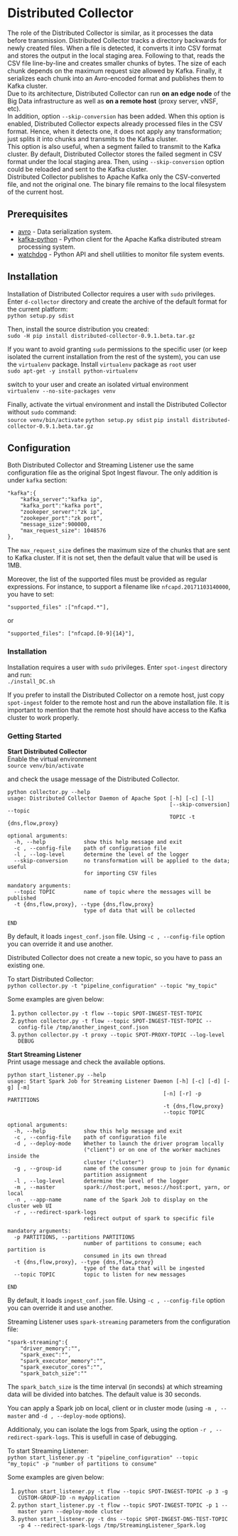 Distributed Collector
===============================================================================
The role of the Distributed Collector is similar, as it processes the data before transmission. Distributed Collector tracks a directory backwards for newly created files. When a file is detected, it converts it into CSV format and stores the output in the local staging area. Following to that, reads the CSV file line-by-line and creates smaller chunks of bytes. The size of each chunk depends on the maximum request size allowed by Kafka. Finally, it serializes each chunk into an Avro-encoded format and publishes them to Kafka cluster.<br />
Due to its architecture, Distributed Collector can run **on an edge node** of the Big Data infrastructure as well as **on a remote host** (proxy server, vNSF, etc).<br />
In addition, option `--skip-conversion` has been added. When this option is enabled, Distributed Collector expects already processed files in the CSV format. Hence, when it detects one, it does not apply any transformation; just splits it into chunks and transmits to the Kafka cluster.<br />
This option is also useful, when a segment failed to transmit to the Kafka cluster. By default, Distributed Collector stores the failed segment in CSV format under the local staging area. Then, using `--skip-conversion` option could be reloaded and sent to the Kafka cluster.<br />
Distributed Collector publishes to Apache Kafka only the CSV-converted file, and not the original one. The binary file remains to the local filesystem of the current host.

## Prerequisites
* [avro](https://avro.apache.org/) - Data serialization system.
* [kafka-python](https://github.com/dpkp/kafka-python) - Python client for the Apache Kafka distributed stream processing system.
* [watchdog](https://pypi.python.org/pypi/watchdog) - Python API and shell utilities to monitor file system events.

## Installation
Installation of Distributed Collector requires a user with `sudo` privileges. Enter `d-collector` directory and create the archive of the default format for the current platform:<br />
  `python setup.py sdist`

Then, install the source distribution you created:<br />
  `sudo -H pip install distributed-collector-0.9.1.beta.tar.gz`

If you want to avoid granting `sudo` permissions to the specific user (or keep isolated the current installation from the rest of the system), you can use the `virtualenv` package.
Install `virtualenv` package as `root` user<br />
  `sudo apt-get -y install python-virtualenv`

switch to your user and create an isolated virtual environment<br />
  `virtualenv --no-site-packages venv`

Finally, activate the virtual environment and install the Distributed Collector without `sudo` command:<br />
  `source venv/bin/activate`
  `python setup.py sdist`
  `pip install distributed-collector-0.9.1.beta.tar.gz`

## Configuration
Both Distributed Collector and Streaming Listener use the same configuration file as the original Spot Ingest flavour. The only addition is under `kafka` section:

    "kafka":{
        "kafka_server":"kafka ip",
        "kafka_port":"kafka port",
        "zookeper_server":"zk ip",
        "zookeper_port":"zk port",
        "message_size":900000,
        "max_request_size": 1048576
    },

The `max_request_size` defines the maximum size of the chunks that are sent to Kafka cluster. If it is not set, then the default value that will be used is 1MB.

Moreover, the list of the supported files must be provided as regular expressions. For instance, to support a filename like `nfcapd.20171103140000`, you have to set:

    "supported_files" :["nfcapd.*"],
or

    "supported_files": ["nfcapd.[0-9]{14}"],


### Installation
Installation requires a user with `sudo` privileges. Enter `spot-ingest` directory and run:
<br />`./install_DC.sh`

If you prefer to install the Distributed Collector on a remote host, just copy `spot-ingest` folder to the remote host and run the above installation file. It is important to mention that the remote host should have access to the Kafka cluster to work properly.


### Getting Started

**Start Distributed Collector**<br />
Enable the virtual environment
<br />`source venv/bin/activate`

and check the usage message of the Distributed Collector.

    python collector.py --help
    usage: Distributed Collector Daemon of Apache Spot [-h] [-c] [-l]
                                                       [--skip-conversion] --topic
                                                       TOPIC -t {dns,flow,proxy}

    optional arguments:
      -h, --help            show this help message and exit
      -c , --config-file    path of configuration file
      -l , --log-level      determine the level of the logger
      --skip-conversion     no transformation will be applied to the data; useful
                            for importing CSV files

    mandatory arguments:
      --topic TOPIC         name of topic where the messages will be published
      -t {dns,flow,proxy}, --type {dns,flow,proxy}
                            type of data that will be collected

    END

By default, it loads `ingest_conf.json` file. Using `-c , --config-file` option you can override it and use another.

Distributed Collector does not create a new topic, so you have to pass an existing one.

To start Distributed Collector:<br />
`python collector.py -t "pipeline_configuration" --topic "my_topic"`

Some examples are given below:<br />
1. `python collector.py -t flow --topic SPOT-INGEST-TEST-TOPIC`<br />
2. `python collector.py -t flow --topic SPOT-INGEST-TEST-TOPIC --config-file /tmp/another_ingest_conf.json`<br />
3. `python collector.py -t proxy --topic SPOT-PROXY-TOPIC --log-level DEBUG`<br />

**Start Streaming Listener**<br />
Print usage message and check the available options.

    python start_listener.py --help
    usage: Start Spark Job for Streaming Listener Daemon [-h] [-c] [-d] [-g] [-m]
                                                     [-n] [-r] -p PARTITIONS
                                                     -t {dns,flow,proxy}
                                                     --topic TOPIC

    optional arguments:
      -h, --help            show this help message and exit
      -c , --config-file    path of configuration file
      -d , --deploy-mode    Whether to launch the driver program locally
                            ("client") or on one of the worker machines inside the
                            cluster ("cluster")
      -g , --group-id       name of the consumer group to join for dynamic
                            partition assignment
      -l , --log-level      determine the level of the logger
      -m , --master         spark://host:port, mesos://host:port, yarn, or local
      -n , --app-name       name of the Spark Job to display on the cluster web UI
      -r , --redirect-spark-logs 
                            redirect output of spark to specific file

    mandatory arguments:
      -p PARTITIONS, --partitions PARTITIONS
                            number of partitions to consume; each partition is
                            consumed in its own thread
      -t {dns,flow,proxy}, --type {dns,flow,proxy}
                            type of the data that will be ingested
      --topic TOPIC         topic to listen for new messages

    END

By default, it loads `ingest_conf.json` file. Using `-c , --config-file` option you can override it and use another.

Streaming Listener uses `spark-streaming` parameters from the configuration file:

    "spark-streaming":{
        "driver_memory":"",
        "spark_exec":"",
        "spark_executor_memory":"",
        "spark_executor_cores":"",
        "spark_batch_size":""

The `spark_batch_size` is the time interval (in seconds) at which streaming data will be divided into batches. The default value is 30 seconds.

You can apply a Spark job on local, client or in cluster mode (using `-m , --master` and `-d , --deploy-mode` options).

Additionaly, you can isolate the logs from Spark, using the option `-r , --redirect-spark-logs`. This is usefull in case of debugging.

To start Streaming Listener:<br />
`python start_listener.py -t "pipeline_configuration" --topic "my_topic" -p "number of partitions to consume"`

Some examples are given below:<br />
1. `python start_listener.py -t flow --topic SPOT-INGEST-TOPIC -p 3 -g CUSTOM-GROUP-ID -n myApplication`<br />
2. `python start_listener.py -t flow --topic SPOT-INGEST-TOPIC -p 1 --master yarn --deploy-mode cluster`<br />
3. `python start_listener.py -t dns --topic SPOT-INGEST-DNS-TEST-TOPIC -p 4 --redirect-spark-logs /tmp/StreamingListener_Spark.log`<br />

